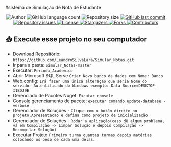 #sistema de Simulação de Nota de Estudante

<p align="center">
  <img alt="Author" src="https://img.shields.io/badge/author-Leandro%20Lara-informational?style=flat-square">
	
  <img alt="GitHub language count" src="https://img.shields.io/github/languages/count/LeandroSilvaLara/Simular_Notas?color=informational">

  <img alt="Repository size" src="https://img.shields.io/github/repo-size/LeandroSilvaLara/Simular_Notas?color=informational">
  
  <a href="https://github.com/LeandroSilvaLara/Simular_Notas/commits/master">
    <img alt="GitHub last commit" src="https://img.shields.io/github/last-commit/LeandroSilvaLara/Simular_Notas?color=informational">
  </a>

  <a href="https://github.com/LeandroSilvaLara/Simular_Notas/issues">
    <img alt="Repository issues" src="https://img.shields.io/github/issues/LeandroSilvaLara/Simular_Notas?color=informational">
  </a>

  <a href="https://github.com/LeandroSilvaLara/Simular_Notas/blob/master/LICENSE.md">
    <img alt="License" src="https://img.shields.io/badge/license-MIT-informational">
  <a>
   
   <a href="https://github.com/LeandroSilvaLara/Simular_Notas/stargazers">
    <img alt="Stargazers" src="https://img.shields.io/github/stars/LeandroSilvaLara/Simular_Notas?style=flat-square?color=informational">
  </a>
  
  <a href="https://github.com/LeandroSilvaLara/Simular_Notas/stargazers">
    <img alt="Forks" src="https://img.shields.io/github/forks/LeandroSilvaLara/Simular_Notas?style=flat-square?color=informational">
  </a>
  
  <a href="https://github.com/LeandroSilvaLara/Simular_Notas/stargazers">
    <img alt="Contributors" src="https://img.shields.io/github/contributors/LeandroSilvaLara/Simular_Notas?style=flat-square&color=informational">
  </a>
</p>


## 📥 Execute esse projeto no seu computador

- Download Repositório: `https://github.com/LeandroSilvaLara/Simular_Notas.git`
- Ir para a pasta: `Simular_Notas-master`
- Executar: `Periodo_Academico`
- Abrir Microsoft SQL Serve `Criar Novo banco de dados com Nome: Banco`
- Web.config: `Irá fazer uma única alteraçao que seria Nome do servidor Autentificado do Windows exemplo: Data Source=DESKTOP-I1BDJ9E`
- Gerenciado de Pacotes Nuget: `Excutar console`
- Console gerenciamento de pacote: `executar comando update-database -verbose`
- Gerenciador de Soluções - `Clique com o botão direito no projeto.Apresentacao e defina como projeto de inicialização`
- Gerenciador de Soluções - `Rodar a aplicação(caso dê algum problema, vá em Compilação -> Limpar Solução e depois Compilação -> Recompilar Solução)`
- Executar Projeto `Primeiro turma quantas turmas depois matérias colocando os peso de cada uma delas.`



  
